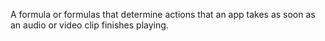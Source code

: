 A formula or formulas that determine actions that an app takes as soon as an audio or video clip finishes playing.

